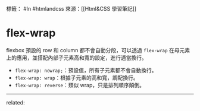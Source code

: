 標籤： #ln #htmlandcss 
來源：[[Html&CSS 學習筆記]]

# flex-wrap
flexbox 預設的 row 和 column 都不會自動分段，可以透過 `flex-wrap` 在母元素上的應用，並搭配內部子元素高和寬的設定，進行適當換行。

- `flex-wrap: nowrap;`：預設值，所有子元素都不會自動換行。
- `flex-wrap: wrap`：根據子元素的高和寬，調配換行。
- `flex-wrap: reverse`：類似 wrap，只是排列順序顛倒。


---

related: